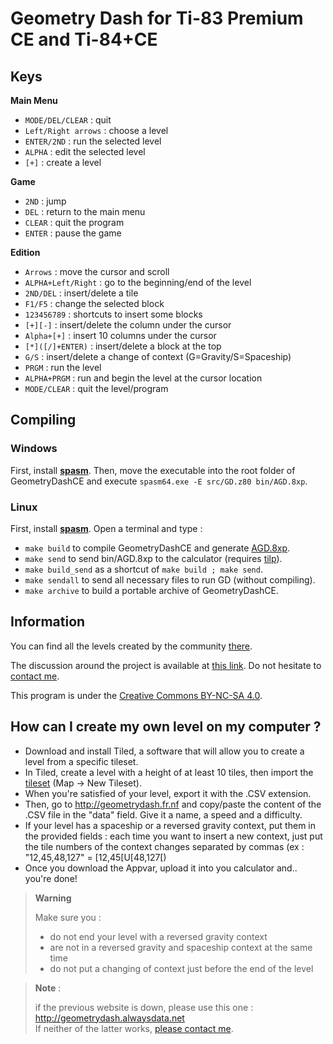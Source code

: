 # Geometry Dash for Ti-83 Premium CE and Ti-84+CE

## Keys
__Main Menu__
- `MODE/DEL/CLEAR` : quit
- `Left/Right arrows` : choose a level
- `ENTER/2ND` : run the selected level
- `ALPHA` : edit the selected level
- `[+]` : create a level

__Game__
- `2ND` : jump
- `DEL` : return to the main menu
- `CLEAR` : quit the program
- `ENTER` : pause the game

__Edition__
- `Arrows` : move the cursor and scroll
- `ALPHA+Left/Right` : go to the beginning/end of the level
- `2ND/DEL` : insert/delete a tile
- `F1/F5` : change the selected block
- `123456789` : shortcuts to insert some blocks
- `[+][-]` : insert/delete the column under the cursor
- `Alpha+[+]` : insert 10 columns under the cursor
- `[*]([/]+ENTER)` : insert/delete a block at the top
- `G/S` : insert/delete a change of context (G=Gravity/S=Spaceship)
- `PRGM` : run the level
- `ALPHA+PRGM` : run and begin the level at the cursor location
- `MODE/CLEAR` : quit the level/program

## Compiling
### Windows
First, install **[spasm](https://github.com/alberthdev/spasm-ng/releases)**.
Then, move the executable into the root folder of GeometryDashCE and execute `spasm64.exe -E src/GD.z80 bin/AGD.8xp`.

### Linux
First, install **[spasm](https://github.com/alberthdev/spasm-ng/releases)**.
Open a terminal and type :
- `make build` to compile GeometryDashCE and generate [AGD.8xp](bin/AGD.8xp).
- `make send` to send bin/AGD.8xp to the calculator (requires [tilp](http://lpg.ticalc.org/prj_tilp/)).
- `make build_send` as a shortcut of `make build ; make send`.
- `make sendall` to send all necessary files to run GD (without compiling).
- `make archive` to build a portable archive of GeometryDashCE.


## Information
You can find all the levels created by the community [there](https://tiplanet.org/forum/archives_list.php?cat=Jeux+Levels+Geometry+Dash+ce).

The discussion around the project is available at [this link](https://tiplanet.org/forum/viewtopic.php?f=12&t=19211).
Do not hesitate to [contact me](https://tiplanet.org/forum/ucp.php?i=pm&mode=compose&u=52046).

This program is under the [Creative Commons BY-NC-SA 4.0](https://creativecommons.org/licenses/by-nc-sa/4.0/).
 

## How can I create my own level on my computer ?
- Download and install Tiled, a software that will allow you to create a level from a specific tileset.
- In Tiled, create a level with a height of at least 10 tiles, then import the [tileset](images/GD.png) (Map -> New Tileset).
- When you're satisfied of your level, export it with the .CSV extension.
- Then, go to http://geometrydash.fr.nf and copy/paste the content of the .CSV file in the "data" field. Give it a name, a speed and a difficulty. 
- If your level has a spaceship or a reversed gravity context, put them in the provided fields : each time you want to insert a new context, just put the tile numbers of the context changes separated by commas (ex : "12,45,48,127" = [12,45[U[48,127[)
- Once you download the Appvar, upload it into you calculator and.. you're done!

> **Warning**
>
> Make sure you :
> - do not end your level with a reversed gravity context
> - are not in a reversed gravity and spaceship context at the same time
> - do not put a changing of context just before the end of the level

> **Note** :
>
> if the previous website is down, please use this one : http://geometrydash.alwaysdata.net <br />
> If neither of the latter works, [please contact me](https://tiplanet.org/forum/ucp.php?i=pm&mode=compose&u=52046).
